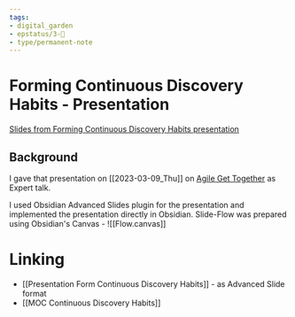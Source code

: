 ```yaml
---
tags: 
- digital_garden
- epstatus/3-🌳
- type/permanent-note
---
```

# Forming Continuous Discovery Habits - Presentation

[Slides from Forming Continuous Discovery Habits presentation](FormingContinuousDiscoveryHabits.pdf)

## Background
I gave that presentation on [[2023-03-09_Thu]] on [Agile Get Together](https://www.agile-gt.com/details-registrierung/how-to-form-continuous-discovery-habits-at-blinkist-expert-talk) as Expert talk.

I used Obsidian Advanced Slides plugin for the presentation and implemented the presentation directly in Obsidian. Slide-Flow was prepared using Obsidian's Canvas - ![[Flow.canvas]]

# Linking
* [[Presentation Form Continuous Discovery Habits]] - as Advanced Slide format
* [[MOC Continuous Discovery Habits]]


